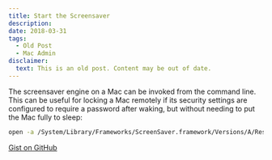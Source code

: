 ```yaml
---
title: Start the Screensaver
description:
date: 2018-03-31
tags:
  - Old Post
  - Mac Admin
disclaimer:
  text: This is an old post. Content may be out of date.
---
```


The screensaver engine on a Mac can be invoked from the command line. This can be useful for locking a Mac remotely if its security settings are configured to require a password after waking, but without needing to put the Mac fully to sleep:

```bash
open -a /System/Library/Frameworks/ScreenSaver.framework/Versions/A/Resources/ScreenSaverEngine.app
```

[Gist on GitHub](https://gist.github.com/lucascantor/98098174c5c0df6eea2f2d8625f5ebe9)
